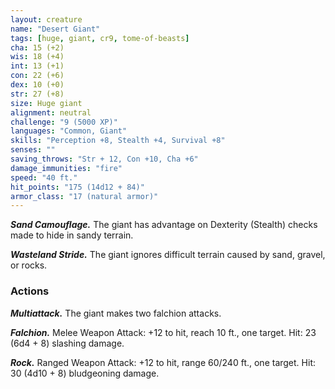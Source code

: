 ```yaml
---
layout: creature
name: "Desert Giant"
tags: [huge, giant, cr9, tome-of-beasts]
cha: 15 (+2)
wis: 18 (+4)
int: 13 (+1)
con: 22 (+6)
dex: 10 (+0)
str: 27 (+8)
size: Huge giant
alignment: neutral
challenge: "9 (5000 XP)"
languages: "Common, Giant"
skills: "Perception +8, Stealth +4, Survival +8"
senses: ""
saving_throws: "Str + 12, Con +10, Cha +6"
damage_immunities: "fire"
speed: "40 ft."
hit_points: "175 (14d12 + 84)"
armor_class: "17 (natural armor)"
---
```


***Sand Camouflage.*** The giant has advantage on Dexterity (Stealth) checks made to hide in sandy terrain.

***Wasteland Stride.*** The giant ignores difficult terrain caused by sand, gravel, or rocks.

### Actions

***Multiattack.*** The giant makes two falchion attacks.

***Falchion.*** Melee Weapon Attack: +12 to hit, reach 10 ft., one target. Hit: 23 (6d4 + 8) slashing damage.

***Rock.*** Ranged Weapon Attack: +12 to hit, range 60/240 ft., one target. Hit: 30 (4d10 + 8) bludgeoning damage.

